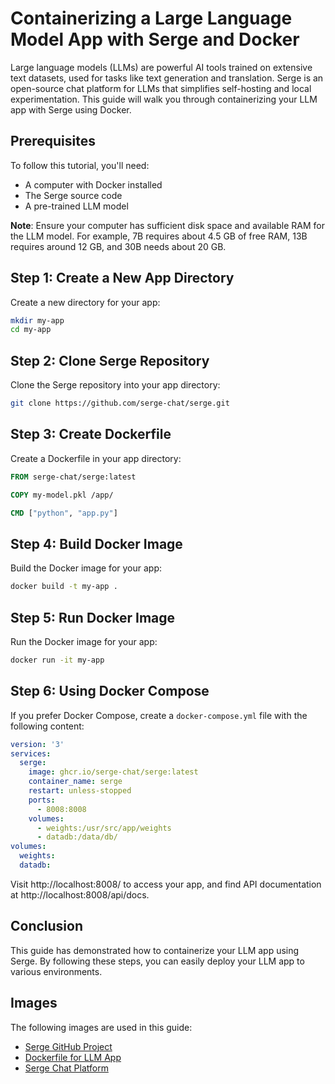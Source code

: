 # Containerizing a Large Language Model App with Serge and Docker

Large language models (LLMs) are powerful AI tools trained on extensive text datasets, used for tasks like text generation and translation. Serge is an open-source chat platform for LLMs that simplifies self-hosting and local experimentation. This guide will walk you through containerizing your LLM app with Serge using Docker.

## Prerequisites

To follow this tutorial, you'll need:

- A computer with Docker installed
- The Serge source code
- A pre-trained LLM model

**Note**: Ensure your computer has sufficient disk space and available RAM for the LLM model. For example, 7B requires about 4.5 GB of free RAM, 13B requires around 12 GB, and 30B needs about 20 GB.

## Step 1: Create a New App Directory

Create a new directory for your app:

```bash
mkdir my-app
cd my-app
```

## Step 2: Clone Serge Repository

Clone the Serge repository into your app directory:

```bash
git clone https://github.com/serge-chat/serge.git
```

## Step 3: Create Dockerfile

Create a Dockerfile in your app directory:

```Dockerfile
FROM serge-chat/serge:latest

COPY my-model.pkl /app/

CMD ["python", "app.py"]
```

## Step 4: Build Docker Image

Build the Docker image for your app:

```bash
docker build -t my-app .
```

## Step 5: Run Docker Image

Run the Docker image for your app:

```bash
docker run -it my-app
```

## Step 6: Using Docker Compose

If you prefer Docker Compose, create a `docker-compose.yml` file with the following content:

```yaml
version: '3'
services:
  serge:
    image: ghcr.io/serge-chat/serge:latest
    container_name: serge
    restart: unless-stopped
    ports:
      - 8008:8008
    volumes:
      - weights:/usr/src/app/weights
      - datadb:/data/db/
volumes:
  weights:
  datadb:
```

Visit  http://localhost:8008/  to access your app, and find API documentation at http://localhost:8008/api/docs.

## Conclusion

This guide has demonstrated how to containerize your LLM app using Serge. By following these steps, you can easily deploy your LLM app to various environments.

## Images

The following images are used in this guide:
- [Serge GitHub Project](https://github.com/serge-chat/serge)
- [Dockerfile for LLM App](https://github.com/serge-chat/serge/blob/main/Dockerfile)
- [Serge Chat Platform](https://serge.chat/)

